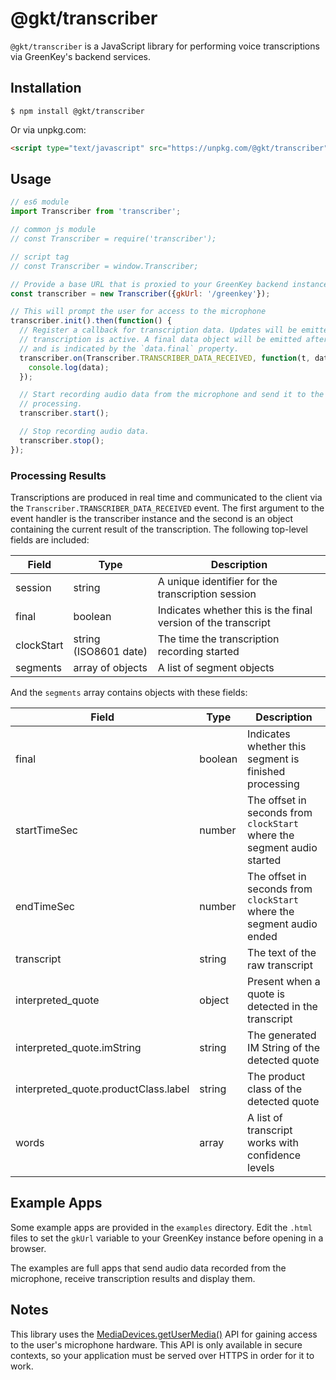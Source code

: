# @gkt/transcriber

`@gkt/transcriber` is a JavaScript library for performing voice transcriptions via GreenKey's
backend services.

## Installation

```
$ npm install @gkt/transcriber 
```

Or via unpkg.com:

```html
<script type="text/javascript" src="https://unpkg.com/@gkt/transcriber"></script>
```

## Usage

```javascript
// es6 module
import Transcriber from 'transcriber';

// common js module
// const Transcriber = require('transcriber');

// script tag
// const Transcriber = window.Transcriber;

// Provide a base URL that is proxied to your GreenKey backend instance
const transcriber = new Transcriber({gkUrl: '/greenkey'});

// This will prompt the user for access to the microphone
transcriber.init().then(function() {
  // Register a callback for transcription data. Updates will be emitted periodically while a
  // transcription is active. A final data object will be emitted after the transcription is stopped
  // and is indicated by the `data.final` property.
  transcriber.on(Transcriber.TRANSCRIBER_DATA_RECEIVED, function(t, data) {
    console.log(data);
  });

  // Start recording audio data from the microphone and send it to the GreenKey backend for
  // processing.
  transcriber.start();

  // Stop recording audio data.
  transcriber.stop();
});
```

### Processing Results

Transcriptions are produced in real time and communicated to the client via the
`Transcriber.TRANSCRIBER_DATA_RECEIVED` event. The first argument to the event handler is the
transcriber instance and the second is an object containing the current result of the transcription.
The following top-level fields are included:

| Field | Type | Description |
| ----- | ---- | ----------- |
| session | string | A unique identifier for the transcription session |
| final | boolean | Indicates whether this is the final version of the transcript |
| clockStart | string (ISO8601 date) | The time the transcription recording started |
| segments | array of objects | A list of segment objects |

And the `segments` array contains objects with these fields:

| Field | Type | Description |
| ----- | ---- | ----------- |
| final | boolean | Indicates whether this segment is finished processing |
| startTimeSec | number | The offset in seconds from `clockStart` where the segment audio started |
| endTimeSec | number | The offset in seconds from `clockStart` where the segment audio ended |
| transcript | string | The text of the raw transcript |
| interpreted_quote | object | Present when a quote is detected in the transcript |
| interpreted_quote.imString | string | The generated IM String of the detected quote |
| interpreted_quote.productClass.label | string | The product class of the detected quote |
| words | array | A list of transcript works with confidence levels |

## Example Apps

Some example apps are provided in the `examples` directory. Edit the `.html` files to set the
`gkUrl` variable to your GreenKey instance before opening in a browser.

The examples are full apps that send audio data recorded from the microphone, receive transcription
results and display them.

## Notes

This library uses the [MediaDevices.getUserMedia()](https://developer.mozilla.org/en-US/docs/Web/API/MediaDevices/getUserMedia)
API for gaining access to the user's microphone hardware. This API is only available in secure
contexts, so your application must be served over HTTPS in order for it to work.


